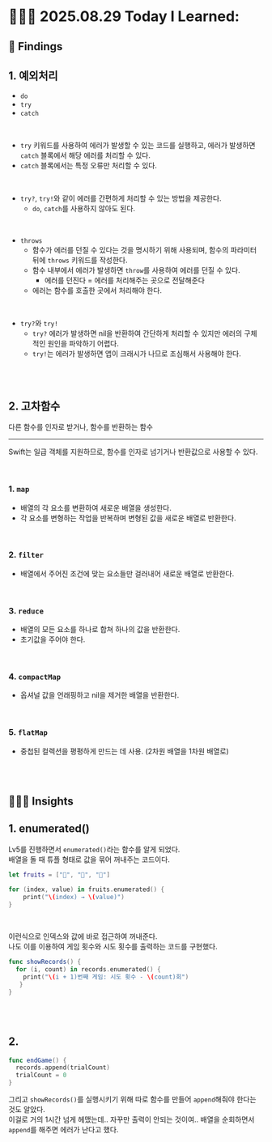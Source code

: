 # 👩🏻‍💻 2025.08.29 Today I Learned:

## 📑 Findings

## 1. 예외처리
- `do`
- `try`
- `catch`

<br>

- `try` 키워드를 사용하여 에러가 발생할 수 있는 코드를 실행하고, 에러가 발생하면 `catch` 블록에서 해당 에러를 처리할 수 있다.
- `catch` 블록에서는 특정 오류만 처리할 수 있다.

<br>

- `try?`, `try!`와 같이 에러를 간편하게 처리할 수 있는 방법을 제공한다.
  - `do`, `catch`를 사용하지 않아도 된다.
 
<br>

- `throws`
  - 함수가 에러를 던질 수 있다는 것을 명시하기 위해 사용되며, 함수의 파라미터 뒤에 `throws` 키워드를 작성한다.
  - 함수 내부에서 에러가 발생하면 `throw`를 사용하여 에러를 던질 수 있다.
    - 에러를 던진다 = 에러를 처리해주는 곳으로 전달해준다
  - 에러는 함수를 호출한 곳에서 처리해야 한다.

<br>

- `try?`와 `try!`
  - `try?` 에러가 발생하면 nil을 반환하여 간단하게 처리할 수 있지만 에러의 구체적인 원인을 파악하기 어렵다.
  - `try!`는 에러가 발생하면 앱이 크래시가 나므로 조심해서 사용해야 한다.
 
<br>
<br>

## 2. 고차함수
다른 함수를 인자로 받거나, 함수를 반환하는 함수

---

Swift는 일급 객체를 지원하므로, 함수를 인자로 넘기거나 반환값으로 사용할 수 있다.

<br>

### 1. `map`
- 배열의 각 요소를 변환하여 새로운 배열을 생성한다.
- 각 요소를 변형하는 작업을 반복하며 변형된 값을 새로운 배열로 반환한다.

<br>

### 2. `filter`
- 배열에서 주어진 조건에 맞는 요소들만 걸러내어 새로운 배열로 반환한다.

<br>

### 3. `reduce`
- 배열의 모든 요소를 하나로 합쳐 하나의 값을 반환한다.
- 초기값을 주어야 한다.

<br>

### 4. `compactMap`
- 옵셔널 값을 언래핑하고 nil을 제거한 배열을 반환한다.


<br>

### 5. `flatMap`
- 중첩된 컬렉션을 평평하게 만드는 데 사용. (2차원 배열을 1차원 배열로)

<br>
<br>

## 🧏🏻‍♀️ Insights

## 1. enumerated()

Lv5를 진행하면서 `enumerated()`라는 함수를 알게 되었다. <br>
배열을 돌 때 튜플 형태로 값을 묶어 꺼내주는 코드이다. <br>

```swift
let fruits = ["🍎", "🍌", "🍇"]

for (index, value) in fruits.enumerated() {
    print("\(index) → \(value)")
}
```

<br>

이런식으로 인덱스와 값에 바로 접근하여 꺼내준다. <br>
나도 이를 이용하여 게임 횟수와 시도 횟수를 출력하는 코드를 구현했다. <br>

```swift
func showRecords() {
  for (i, count) in records.enumerated() {
    print("\(i + 1)번째 게임: 시도 횟수 - \(count)회")
   }
}
```

<br>
<br>

## 2. 
```swift
func endGame() {
  records.append(trialCount)
  trialCount = 0
}
```
그리고 `showRecords()`를 실행시키기 위해 따로 함수를 만들어 `append`해줘야 한다는 것도 알았다. <br>
이걸로 거의 1시간 넘게 헤맸는데.. 자꾸만 출력이 안되는 것이여.. 배열을 순회하면서 `append`를 해주면 에러가 난다고 했다.
